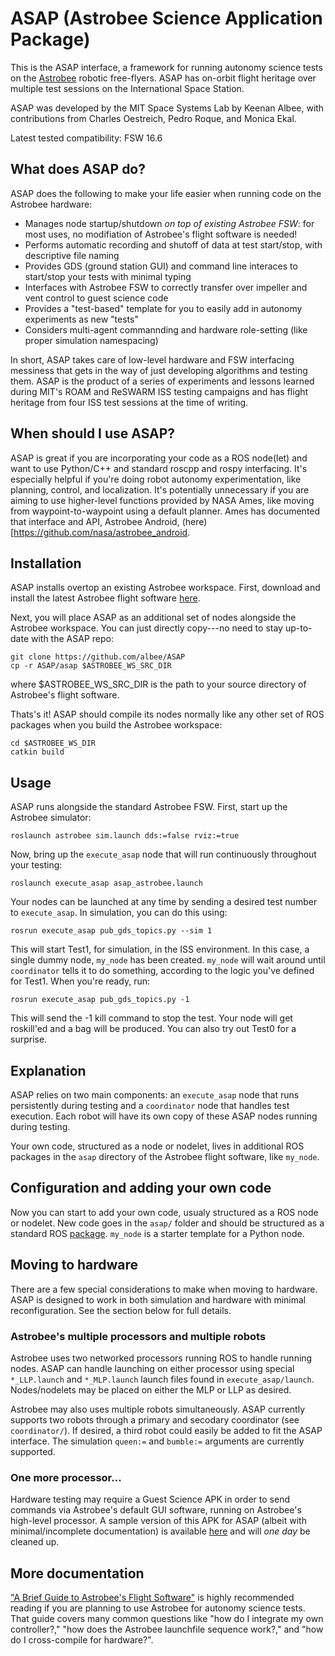 # ASAP (Astrobee Science Application Package)
This is the ASAP interface, a framework for running autonomy science tests on the [Astrobee](https://github.com/nasa/astrobee) robotic free-flyers. ASAP has on-orbit flight heritage over multiple test sessions on the International Space Station.

ASAP was developed by the MIT Space Systems Lab by Keenan Albee, with contributions from Charles Oestreich, Pedro Roque, and Monica Ekal. 

Latest tested compatibility: FSW 16.6


## What does ASAP do?
ASAP does the following to make your life easier when running code on the Astrobee hardware:

- Manages node startup/shutdown *on top of existing Astrobee FSW*: for most uses, no modifiation of Astrobee's flight software is needed!
- Performs automatic recording and shutoff of data at test start/stop, with descriptive file naming
- Provides GDS (ground station GUI) and command line interaces to start/stop your tests with minimal typing
- Interfaces with Astrobee FSW to correctly transfer over impeller and vent control to guest science code
- Provides a "test-based" template for you to easily add in autonomy experiments as new "tests"
- Considers multi-agent commannding and hardware role-setting (like proper simulation namespacing)

In short, ASAP takes care of low-level hardware and FSW interfacing messiness that gets in the way of just developing algorithms and testing them. ASAP is the product of a series of experiments and lessons learned during MIT's ROAM and ReSWARM ISS testing campaigns and has flight heritage from four ISS test sessions at the time of writing.


## When should I use ASAP?
  ASAP is great if you are incorporating your code as a ROS node(let) and want to use Python/C++ and standard roscpp and rospy interfacing. It's especially helpful if you're doing robot autonomy experimentation, like planning, control, and localization. It's potentially unnecessary if you are aiming to use higher-level functions provided by NASA Ames, like moving from waypoint-to-waypoint using a default planner. Ames has documented that interface and API, Astrobee Android, (here)[https://github.com/nasa/astrobee_android.


## Installation
ASAP installs overtop an existing Astrobee workspace. First, download and install the latest Astrobee flight software [here](https://github.com/nasa/astrobee).

Next, you will place ASAP as an additional set of nodes alongside the Astrobee workspace. You can just directly copy---no need to stay up-to-date with the ASAP repo:

```
git clone https://github.com/albee/ASAP
cp -r ASAP/asap $ASTROBEE_WS_SRC_DIR
```

where $ASTROBEE_WS_SRC_DIR is the path to your source directory of Astrobee's flight software.

Thats's it! ASAP should compile its nodes normally like any other set of ROS packages when you build the Astrobee workspace:

```
cd $ASTROBEE_WS_DIR
catkin build
```


## Usage
ASAP runs alongside the standard Astrobee FSW. First, start up the Astrobee simulator:

`roslaunch astrobee sim.launch dds:=false rviz:=true`

Now, bring up the `execute_asap` node that will run continuously throughout your testing:

`roslaunch execute_asap asap_astrobee.launch`

Your nodes can be launched at any time by sending a desired test number to `execute_asap`. In simulation, you can do this using:

`rosrun execute_asap pub_gds_topics.py --sim 1`

This will start Test1, for simulation, in the ISS environment. In this case, a single dummy node, `my_node` has been created. `my_node` will wait around until `coordinator` tells it to do something, according to the logic you've defined for Test1. When you're ready, run:

`rosrun execute_asap pub_gds_topics.py -1`

This will send the -1 kill command to stop the test. Your node will get roskill'ed and a bag will be produced. You can also try out Test0 for a surprise.


## Explanation
ASAP relies on two main components: an `execute_asap` node that runs persistently during testing and a `coordinator` node that handles test execution. Each robot will have its own copy of these ASAP nodes running during testing.

Your own code, structured as a node or nodelet, lives in additional ROS packages in the `asap` directory of the Astrobee flight software, like `my_node`.


## Configuration and adding your own code
Now you can start to add your own code, usualy structured as a ROS node or nodelet. New code goes in the `asap/` folder and should be structured as a standard ROS [package](http://wiki.ros.org/Packages#:~:text=A%20ROS%20package%20is%20simply,and%20the%20unit%20of%20release.). `my_node` is a starter template for a Python node.


## Moving to hardware
There are a few special considerations to make when moving to hardware. ASAP is designed to work in both simulation and hardware with minimal reconfiguration. See the section below for full details.


### Astrobee's multiple processors and multiple robots

Astrobee uses two networked processors running ROS to handle running nodes. ASAP can handle launching on either processor using special `*_LLP.launch` and `*_MLP.launch` launch files found in `execute_asap/launch`. Nodes/nodelets may be placed on either the MLP or LLP as desired.

Astrobee may also uses multiple robots simultaneously. ASAP currently supports two robots through a primary and secodary coordinator (see `coordinator/`). If desired, a third robot could easily be added to fit the ASAP interface. The simulation `queen:=` and `bumble:=` arguments are currently supported.

### One more processor...

Hardware testing may require a Guest Science APK in order to send commands via Astrobee's default GUI software, running on Astrobee's high-level processor. A sample version of this APK for ASAP (albeit with minimal/incomplete documentation) is available [here](https://github.com/albee/astrobee_android_td) and will *one day* be cleaned up.

## More documentation

["A Brief Guide to Astrobee's Flight Software"](https://github.com/albee/a-brief-guide-to-astrobee) is highly recommended reading if you are planning to use Astrobee for autonomy science tests. That guide covers many common questions like "how do I integrate my own controller?," "how does the Astrobee launchfile sequence work?," and "how do I cross-compile for hardware?".


